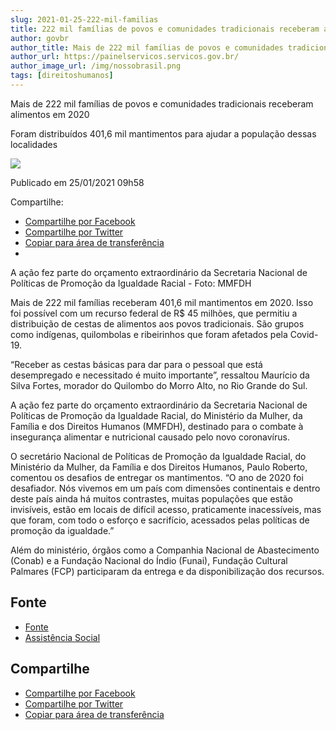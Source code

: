 ```yaml
---
slug: 2021-01-25-222-mil-familias
title: 222 mil famílias de povos e comunidades tradicionais receberam alimentos
author: govbr
author_title: Mais de 222 mil famílias de povos e comunidades tradicionais receberam alimentos em 2020
author_url: https://painelservicos.servicos.gov.br/
author_image_url: /img/nossobrasil.png
tags: [direitoshumanos]
---
```


Mais de 222 mil famílias de povos e comunidades tradicionais receberam alimentos em 2020

Foram distribuídos 401,6 mil mantimentos para ajudar a população dessas localidades

![ ](https://www.gov.br/pt-br/noticias/assistencia-social/2021/01/mais-de-222-mil-familias-de-povos-e-comunidades-tradicionais-receberam-alimentos-em-2020/c3eb8da1-3b59-4447-850b-db8f811ef531.png/@@images/34f6c6ef-bb4c-48e0-b481-5c452c290d22.png)

<!--` `truncate` `-->

Publicado em 25/01/2021 09h58

Compartilhe:
  - [Compartilhe por Facebook](http://www.facebook.com/sharer.php?u=https://www.gov.br/pt-br/noticias/assistencia-social/2021/01/mais-de-222-mil-familias-de-povos-e-comunidades-tradicionais-receberam-alimentos-em-2020) 
 - [Compartilhe por Twitter](https://twitter.com/share?text=Mais%20de%20222%20mil%20fam%C3%ADlias%20de%20povos%20e%20comunidades%20tradicionais%20receberam%20alimentos%20em%202020&url=https://www.gov.br/resolveuid/8b67fecb48474a82bbe5fcfd52d0a08c)
 - [Copiar para área de transferência](https://www.gov.br/pt-br/noticias/assistencia-social/2021/01/mais-de-222-mil-familias-de-povos-e-comunidades-tradicionais-receberam-alimentos-em-2020)
 - 
A ação fez parte do orçamento extraordinário da Secretaria Nacional de Políticas de Promoção da Igualdade Racial - Foto: MMFDH

Mais de 222 mil famílias receberam 401,6 mil mantimentos em 2020. Isso foi possível com um recurso federal de R$ 45 milhões, que permitiu a distribuição de cestas de alimentos aos povos tradicionais. São grupos como indígenas, quilombolas e ribeirinhos que foram afetados pela Covid-19.

“Receber as cestas básicas para dar para o pessoal que está desempregado e necessitado é muito importante”, ressaltou Maurício da Silva Fortes, morador do Quilombo do Morro Alto, no Rio Grande do Sul.

A ação fez parte do orçamento extraordinário da Secretaria Nacional de Políticas de Promoção da Igualdade Racial, do Ministério da Mulher, da Família e dos Direitos Humanos (MMFDH), destinado para o combate à insegurança alimentar e nutricional causado pelo novo coronavírus.

O secretário Nacional de Políticas de Promoção da Igualdade Racial, do Ministério da Mulher, da Família e dos Direitos Humanos, Paulo Roberto, comentou os desafios de entregar os mantimentos. “O ano de 2020 foi desafiador. Nós vivemos em um país com dimensões continentais e dentro deste país ainda há muitos contrastes, muitas populações que estão invisíveis, estão em locais de difícil acesso, praticamente inacessíveis, mas que foram, com todo o esforço e sacrifício, acessados pelas políticas de promoção da igualdade.”

Além do ministério, órgãos como a Companhia Nacional de Abastecimento (Conab) e a Fundação Nacional do Índio (Funai), Fundação Cultural Palmares (FCP) participaram da entrega e da disponibilização dos recursos.

## Fonte

 - [Fonte](https://www.gov.br/pt-br/noticias/assistencia-social/2021/01/mais-de-222-mil-familias-de-povos-e-comunidades-tradicionais-receberam-alimentos-em-2020) 
 - [Assistência Social](https://www.gov.br/pt-br/categorias/assistencia-social)
 
 ## Compartilhe
  - [Compartilhe por Facebook](http://www.facebook.com/sharer.php?u=https://www.gov.br/pt-br/noticias/assistencia-social/2021/01/mais-de-222-mil-familias-de-povos-e-comunidades-tradicionais-receberam-alimentos-em-2020) 
 - [Compartilhe por Twitter](https://twitter.com/share?text=Mais%20de%20222%20mil%20fam%C3%ADlias%20de%20povos%20e%20comunidades%20tradicionais%20receberam%20alimentos%20em%202020&url=https://www.gov.br/resolveuid/8b67fecb48474a82bbe5fcfd52d0a08c)
 - [Copiar para área de transferência](https://www.gov.br/pt-br/noticias/assistencia-social/2021/01/mais-de-222-mil-familias-de-povos-e-comunidades-tradicionais-receberam-alimentos-em-2020)
